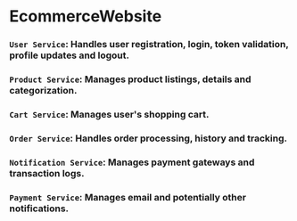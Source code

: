 # EcommerceWebsite

### `User Service`: Handles user registration, login, token validation, profile updates and logout.
### `Product Service`: Manages product listings, details and categorization. 
### `Cart Service`: Manages user's shopping cart.
### `Order Service`: Handles order processing, history and tracking.
### `Notification Service`: Manages payment gateways and transaction logs.
### `Payment Service`: Manages email and potentially other notifications.

#
